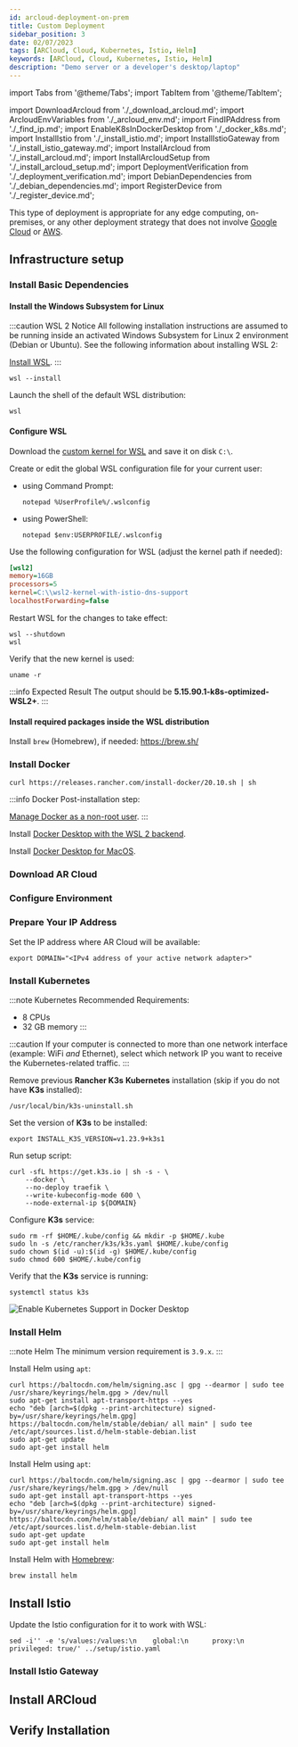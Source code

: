 ```yaml
---
id: arcloud-deployment-on-prem
title: Custom Deployment
sidebar_position: 3
date: 02/07/2023
tags: [ARCloud, Cloud, Kubernetes, Istio, Helm]
keywords: [ARCloud, Cloud, Kubernetes, Istio, Helm]
description: "Demo server or a developer's desktop/laptop"
---
```

import Tabs from '@theme/Tabs';
import TabItem from '@theme/TabItem';

import DownloadArcloud from './_download_arcloud.md';
import ArcloudEnvVariables from './_arcloud_env.md';
import FindIPAddress from './_find_ip.md';
import EnableK8sInDockerDesktop from './_docker_k8s.md';
import InstallIstio from './_install_istio.md';
import InstallIstioGateway from './_install_istio_gateway.md';
import InstallArcloud from './_install_arcloud.md';
import InstallArcloudSetup from './_install_arcloud_setup.md';
import DeploymentVerification from './_deployment_verification.md';
import DebianDependencies from './_debian_dependencies.md';
import RegisterDevice from './_register_device.md';

This type of deployment is appropriate for any edge computing, on-premises, or any other deployment strategy that does not involve [Google Cloud](/docs/guides/arcloud/arcloud-deployment-gcp) or [AWS](/docs/guides/arcloud/arcloud-deployment-aws).

## Infrastructure setup

### Install Basic Dependencies

<Tabs groupId="operating-systems">
  <TabItem value="linux" label="Debian/Ubuntu" default>

<DebianDependencies />

  </TabItem>
  <TabItem value="windows" label="Windows">

#### Install the Windows Subsystem for Linux

:::caution WSL 2 Notice
All following installation instructions are assumed to be running inside an activated Windows Subsystem for Linux 2 environment (Debian or Ubuntu). See the following information about installing WSL 2:

[Install WSL](https://learn.microsoft.com/en-us/windows/wsl/install).
:::

```shell
wsl --install
```

Launch the shell of the default WSL distribution:

```shell
wsl
```

#### Configure WSL

Download the [custom kernel for WSL](https://github.com/psemuu/WSL2-Linux-Kernel/releases/download/5.15.90.1%2Bistio/wsl2-kernel-with-istio-dns-support) and save it on disk `C:\`.

Create or edit the global WSL configuration file for your current user:

- using Command Prompt:

  ```shell
  notepad %UserProfile%/.wslconfig
  ```

- using PowerShell:

  ```shell
  notepad $env:USERPROFILE/.wslconfig
  ```

Use the following configuration for WSL (adjust the kernel path if needed):

```ini
[wsl2]
memory=16GB
processors=5
kernel=C:\\wsl2-kernel-with-istio-dns-support
localhostForwarding=false
```

Restart WSL for the changes to take effect:

```shell
wsl --shutdown
wsl
```

Verify that the new kernel is used:

```shell
uname -r
```

:::info Expected Result
The output should be **5.15.90.1-k8s-optimized-WSL2+**.
:::

#### Install required packages inside the WSL distribution

<DebianDependencies />

  </TabItem>
  <TabItem value="macos" label="MacOS">

Install `brew` (Homebrew), if needed: https://brew.sh/

  </TabItem>
</Tabs>

### Install Docker

<Tabs groupId="operating-systems">
  <TabItem value="linux" label="Debian/Ubuntu" default>

```shell
curl https://releases.rancher.com/install-docker/20.10.sh | sh
```

:::info Docker
Post-installation step:

[Manage Docker as a non-root user](https://docs.docker.com/engine/install/linux-postinstall/).
:::

  </TabItem>
  <TabItem value="windows" label="Windows">

Install [Docker Desktop with the WSL 2 backend](https://docs.docker.com/desktop/install/windows-install/).

  </TabItem>
  <TabItem value="macos" label="MacOS">

Install [Docker Desktop for MacOS](https://docs.docker.com/desktop/install/mac-install/).

  </TabItem>
</Tabs>

### Download AR Cloud

<DownloadArcloud />

### Configure Environment

<ArcloudEnvVariables />

### Prepare Your IP Address

<FindIPAddress />

Set the IP address where AR Cloud will be available:

```shell
export DOMAIN="<IPv4 address of your active network adapter>"
```

### Install Kubernetes

:::note Kubernetes
Recommended Requirements:

- 8 CPUs
- 32 GB memory
:::

:::caution
If your computer is connected to more than one network interface (example: WiFi *and* Ethernet), select which network IP you want to receive the Kubernetes-related traffic.
:::

<Tabs groupId="operating-systems">
  <TabItem value="linux" label="Debian/Ubuntu" default>

Remove previous **Rancher K3s** **Kubernetes** installation (skip if you do not have **K3s** installed):

```shell
/usr/local/bin/k3s-uninstall.sh
```

Set the version of **K3s** to be installed:

```shell
export INSTALL_K3S_VERSION=v1.23.9+k3s1
```

Run setup script:

```shell showLineNumbers
curl -sfL https://get.k3s.io | sh -s - \
    --docker \
    --no-deploy traefik \
    --write-kubeconfig-mode 600 \
    --node-external-ip ${DOMAIN}
```

Configure **K3s** service:

```shell showLineNumbers
sudo rm -rf $HOME/.kube/config && mkdir -p $HOME/.kube
sudo ln -s /etc/rancher/k3s/k3s.yaml $HOME/.kube/config
sudo chown $(id -u):$(id -g) $HOME/.kube/config
sudo chmod 600 $HOME/.kube/config
```

Verify that the **K3s** service is running:

```shell
systemctl status k3s
```

  </TabItem>
  <TabItem value="windows" label="Windows">

<EnableK8sInDockerDesktop />

  </TabItem>
  <TabItem value="macos" label="MacOS">

<EnableK8sInDockerDesktop />

![Enable Kubernetes Support in Docker Desktop](/img/arcloud/macos-docker-kubernetes.png)

  </TabItem>
</Tabs>

### Install Helm

:::note Helm
The minimum version requirement is `3.9.x`.
:::

<Tabs groupId="operating-systems">
  <TabItem value="linux" label="Debian/Ubuntu" default>

Install Helm using `apt`:

```shell showLineNumbers
curl https://baltocdn.com/helm/signing.asc | gpg --dearmor | sudo tee /usr/share/keyrings/helm.gpg > /dev/null
sudo apt-get install apt-transport-https --yes
echo "deb [arch=$(dpkg --print-architecture) signed-by=/usr/share/keyrings/helm.gpg] https://baltocdn.com/helm/stable/debian/ all main" | sudo tee /etc/apt/sources.list.d/helm-stable-debian.list
sudo apt-get update
sudo apt-get install helm
```

  </TabItem>
  <TabItem value="windows" label="Windows">

Install Helm using `apt`:

```shell showLineNumbers
curl https://baltocdn.com/helm/signing.asc | gpg --dearmor | sudo tee /usr/share/keyrings/helm.gpg > /dev/null
sudo apt-get install apt-transport-https --yes
echo "deb [arch=$(dpkg --print-architecture) signed-by=/usr/share/keyrings/helm.gpg] https://baltocdn.com/helm/stable/debian/ all main" | sudo tee /etc/apt/sources.list.d/helm-stable-debian.list
sudo apt-get update
sudo apt-get install helm
```

  </TabItem>
  <TabItem value="macos" label="MacOS">

Install Helm with [Homebrew](https://helm.sh/docs/intro/install/#from-homebrew-macos):

```shell
brew install helm
```

  </TabItem>
</Tabs>

## Install Istio

<Tabs groupId="operating-systems">
  <TabItem value="linux" label="Debian/Ubuntu" default>

<InstallIstio />

  </TabItem>
  <TabItem value="windows" label="Windows">

Update the Istio configuration for it to work with WSL:

```shell
sed -i'' -e 's/values:/values:\n    global:\n      proxy:\n        privileged: true/' ../setup/istio.yaml
```

<InstallIstio />

  </TabItem>
  <TabItem value="macos" label="MacOS">

<InstallIstio />

  </TabItem>
</Tabs>

### Install Istio Gateway

<InstallIstioGateway />

## Install ARCloud

<InstallArcloud />

<InstallArcloudSetup />

## Verify Installation

<DeploymentVerification />

<RegisterDevice />
